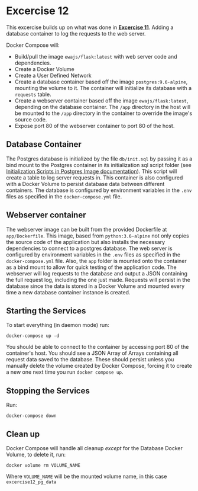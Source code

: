 # Excercise 12

This excercise builds up on what was done in [**Excercise 11**](https://github.com/ewajs/learn-docker-online/tree/master/Excercise11). Adding a database container to log the requests to the web server.

Docker Compose will:

- Build/pull the image `ewajs/flask:latest` with web server code and dependencies.
- Create a Docker Volume
- Create a User Defined Network
- Create a database container based off the image `postgres:9.6-alpine`, mounting the volume to it. The container will initialize its database with a `requests` table.
- Create a webserver container based off the image `ewajs/flask:latest`, depending on the database container. The `/app` directory in the host will be mounted to the `/app` directory in the container to override the image's source code.
- Expose port 80 of the webserver container to port 80 of the host.

## Database Container

The Postgres database is initialized by the file `db/init.sql` by passing it as a bind mount to the Postgres container in its initialization sql script folder (see [Initialization Scripts in Postgres Image documentation](https://hub.docker.com/_/postgres)). This script will create a table to log server requests in. This container is also configured with a Docker Volume to persist database data between different containers. The database is configured by environment variables in the `.env` files as specified in the `docker-compose.yml` file.

## Webserver container

The webserver image can be built from the provided Dockerfile at `app/Dockerfile`. This image, based from `python:3.6-alpine` not only copies the source code of the application but also installs the necessary dependencies to connect to a postgres database. The web server is configured by environment variables in the `.env` files as specified in the `docker-compose.yml` file. Also, the `app` folder is mounted onto the container as a bind mount to allow for quick testing of the application code.
The webserver will log requests to the database and output a JSON containing the full request log, including the one just made. Requests will persist in the database since the data is stored in a Docker Volume and mounted every time a new database container instance is created.

## Starting the Services

To start everything (in daemon mode) run:

```
docker-compose up -d
```

You should be able to connect to the container by accessing port 80 of the container's host. You should see a JSON Array of Arrays containing all request data saved to the database. These should persist unless you manually delete the volume created by Docker Compose, forcing it to create a new one next time you run `docker compose up`.

## Stopping the Services

Run:

```
docker-compose down
```

## Clean up

Docker Compose will handle all cleanup _except_ for the Database Docker Volume, to delete it, run:

```
docker volume rm VOLUME_NAME
```

Where `VOLUME_NAME` will be the mounted volume name, in this case `excercise12_pg_data`
